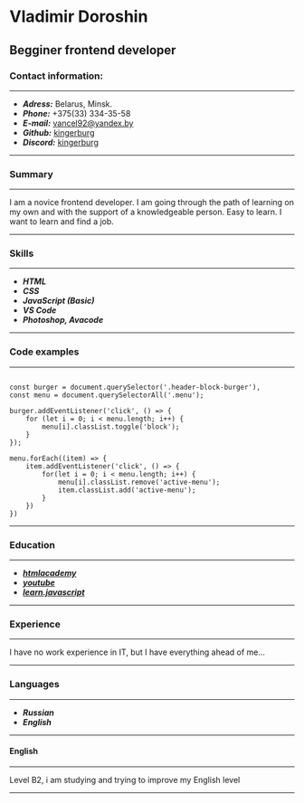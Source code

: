 # Vladimir Doroshin

## Begginer frontend developer

### Contact information:

----

* ***Adress:*** Belarus, Minsk.
* ***Phone:*** +375(33) 334-35-58
* ***E-mail:*** <vancel92@yandex.by>
* ***Github:*** [kingerburg](https://github.com/Kingerburg)
* ***Discord:*** [kingerburg](https://discordapp.com/users/919987438384984104/)

----

### Summary

----

I am a novice frontend developer. 
I am going through the path of learning on my own and with the support of a knowledgeable person.
Easy to learn. I want to learn and find a job.

----

### Skills

----

* ***HTML***
* ***CSS***
* ***JavaScript (Basic)***
* ***VS Code***
* ***Photoshop, Avacode***

----

### Code examples

----

```

const burger = document.querySelector('.header-block-burger'),
const menu = document.querySelectorAll('.menu');

burger.addEventListener('click', () => {
    for (let i = 0; i < menu.length; i++) {
        menu[i].classList.toggle('block');
    }
});

menu.forEach((item) => {
    item.addEventListener('click', () => {
        for(let i = 0; i < menu.length; i++) {
            menu[i].classList.remove('active-menu');
            item.classList.add('active-menu');
        }
    })
})

```

----

### Education

----

* ***[htmlacademy](https://htmlacademy.ru/)***
* ***[youtube](https://www.youtube.com/c/FreelancerLifeStyle/videos)***
* ***[learn.javascript](https://learn.javascript.ru)***

----

### Experience

----

I have no work experience in IT, but I have everything ahead of me...

----

### Languages

----

* ***Russian***
* ***English***

----

#### English

----

Level B2, i am studying and trying to improve my English level

----

